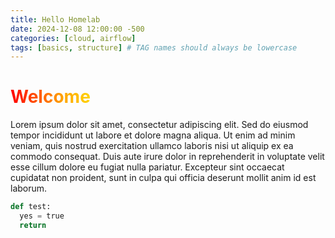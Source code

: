 ```yaml
---
title: Hello Homelab
date: 2024-12-08 12:00:00 -500
categories: [cloud, airflow]
tags: [basics, structure] # TAG names should always be lowercase
---
```


# <span class="rainbow-text">Welcome</span>

Lorem ipsum dolor sit amet, consectetur adipiscing elit. Sed do eiusmod tempor incididunt ut labore et dolore magna aliqua. Ut enim ad minim veniam, quis nostrud exercitation ullamco laboris nisi ut aliquip ex ea commodo consequat. Duis aute irure dolor in reprehenderit in voluptate velit esse cillum dolore eu fugiat nulla pariatur. Excepteur sint occaecat cupidatat non proident, sunt in culpa qui officia deserunt mollit anim id est laborum.

```python
def test:
  yes = true
  return
```

<style>
@keyframes rainbow {
  0% { background-position: 0% 50%; }
  50% { background-position: 100% 50%; }
  100% { background-position: 0% 50%; }
}

.rainbow-text {
  background: linear-gradient(90deg, red, orange, yellow, green, blue, indigo, violet);
  background-size: 400% 400%;
  -webkit-background-clip: text;
  color: transparent;
  animation: rainbow 6s ease infinite;
}


<div class="flashcard">
  <div class="flashcard-inner">
    <div class="flashcard-front">
      <h2>Front Side</h2>
      <p>This is the front of the flashcard.</p>
    </div>
    <div class="flashcard-back">
      <h2>Back Side</h2>
      <p>This is the back of the flashcard.</p>
    </div>
  </div>
</div>

<style>



body {
  display: flex;
  justify-content: center;
  align-items: center;
  height: 100vh;
  margin: 0;
  background-color: #f0f8ff; /* Light background color */
}

.flashcard {
  width: 300px;
  height: 200px;
  perspective: 1000px;
}

.flashcard-inner {
  position: relative;
  width: 100%;
  height: 100%;
  text-align: center;
  transition: transform 0.6s;
  transform-style: preserve-3d;
  border-radius: 15px; /* Soft edges */
  box-shadow: 0 4px 8px rgba(0, 0, 0, 0.1); /* Soft shadow */
}

.flashcard:hover .flashcard-inner {
  transform: rotateY(180deg);
}

.flashcard-front, .flashcard-back {
  position: absolute;
  width: 100%;
  height: 100%;
  backface-visibility: hidden;
  display: flex;
  align-items: center;
  justify-content: center;
  font-size: 18px;
  color: white;
  border-radius: 15px; /* Soft edges */
}

.flashcard-front {
  background-color: #333;
}

.flashcard-back {
  background-color: #555;
  transform: rotateY(180deg);
}
</style>


